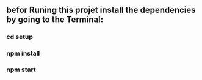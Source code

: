 ## befor Runing this projet install the dependencies by going to the Terminal:

### cd setup
### npm install
### npm start